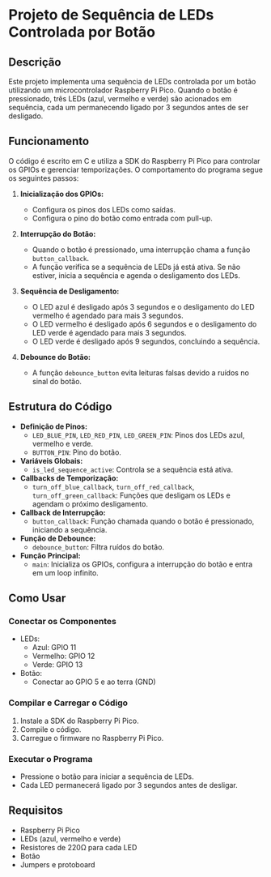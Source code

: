 # Projeto de Sequência de LEDs Controlada por Botão

## Descrição
Este projeto implementa uma sequência de LEDs controlada por um botão utilizando um microcontrolador Raspberry Pi Pico. Quando o botão é pressionado, três LEDs (azul, vermelho e verde) são acionados em sequência, cada um permanecendo ligado por 3 segundos antes de ser desligado.

## Funcionamento
O código é escrito em C e utiliza a SDK do Raspberry Pi Pico para controlar os GPIOs e gerenciar temporizações. O comportamento do programa segue os seguintes passos:

1. **Inicialização dos GPIOs:**
   - Configura os pinos dos LEDs como saídas.
   - Configura o pino do botão como entrada com pull-up.

2. **Interrupção do Botão:**
   - Quando o botão é pressionado, uma interrupção chama a função `button_callback`.
   - A função verifica se a sequência de LEDs já está ativa. Se não estiver, inicia a sequência e agenda o desligamento dos LEDs.

3. **Sequência de Desligamento:**
   - O LED azul é desligado após 3 segundos e o desligamento do LED vermelho é agendado para mais 3 segundos.
   - O LED vermelho é desligado após 6 segundos e o desligamento do LED verde é agendado para mais 3 segundos.
   - O LED verde é desligado após 9 segundos, concluindo a sequência.

4. **Debounce do Botão:**
   - A função `debounce_button` evita leituras falsas devido a ruídos no sinal do botão.

## Estrutura do Código
- **Definição de Pinos:**
  - `LED_BLUE_PIN`, `LED_RED_PIN`, `LED_GREEN_PIN`: Pinos dos LEDs azul, vermelho e verde.
  - `BUTTON_PIN`: Pino do botão.
- **Variáveis Globais:**
  - `is_led_sequence_active`: Controla se a sequência está ativa.
- **Callbacks de Temporização:**
  - `turn_off_blue_callback`, `turn_off_red_callback`, `turn_off_green_callback`: Funções que desligam os LEDs e agendam o próximo desligamento.
- **Callback de Interrupção:**
  - `button_callback`: Função chamada quando o botão é pressionado, iniciando a sequência.
- **Função de Debounce:**
  - `debounce_button`: Filtra ruídos do botão.
- **Função Principal:**
  - `main`: Inicializa os GPIOs, configura a interrupção do botão e entra em um loop infinito.

## Como Usar
### Conectar os Componentes
- LEDs:
  - Azul: GPIO 11
  - Vermelho: GPIO 12
  - Verde: GPIO 13
- Botão:
  - Conectar ao GPIO 5 e ao terra (GND)

### Compilar e Carregar o Código
1. Instale a SDK do Raspberry Pi Pico.
2. Compile o código.
3. Carregue o firmware no Raspberry Pi Pico.

### Executar o Programa
- Pressione o botão para iniciar a sequência de LEDs.
- Cada LED permanecerá ligado por 3 segundos antes de desligar.

## Requisitos
- Raspberry Pi Pico
- LEDs (azul, vermelho e verde)
- Resistores de 220Ω para cada LED
- Botão
- Jumpers e protoboard




